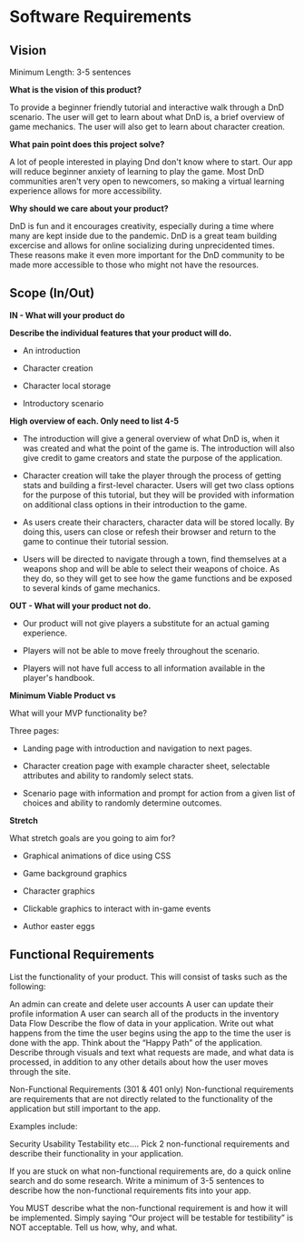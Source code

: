 # Software Requirements
## Vision
Minimum Length: 3-5 sentences

**What is the vision of this product?**

To provide a beginner friendly tutorial and interactive walk through a DnD scenario. The user will get to learn about what DnD is, a brief overview of game mechanics. The user will also get to learn about character creation.

**What pain point does this project solve?**

A lot of people interested in playing Dnd don't know where to start. Our app will reduce beginner anxiety of learning to play the game. Most DnD communities aren't very open to newcomers, so making a virtual learning experience allows for more accessibility.

**Why should we care about your product?**

DnD is fun and it encourages creativity, especially during a time where many are kept inside due to the pandemic. DnD is a great team building excercise and allows for online socializing during unprecidented times. These reasons make it even more important for the DnD community to be made more accessible to those who might not have the resources.

## Scope (In/Out)

**IN - What will your product do**

**Describe the individual features that your product will do.**

- An introduction

- Character creation

- Character local storage

- Introductory scenario

**High overview of each. Only need to list 4-5**

- The introduction will give a general overview of what DnD is, when it was created and what the point of the game is. The introduction will also give credit to game creators and state the purpose of the application.

- Character creation will take the player through the process of getting stats and building a first-level character. Users will get two class options for the purpose of this tutorial, but they will be provided with information on additional class options in their introduction to the game.

- As users create their characters, character data will be stored locally. By doing this, users can close or refesh their browser and return to the game to continue their tutorial session.

- Users will be directed to navigate through a town, find themselves at a weapons shop and will be able to select their weapons of choice. As they do, so they will get to see how the game functions and be exposed to several kinds of game mechanics.


**OUT - What will your product not do.**

- Our product will not give players a substitute for an actual gaming experience.

- Players will not be able to move freely throughout the scenario.

- Players will not have full access to all information available in the player's handbook.


**Minimum Viable Product vs**

What will your MVP functionality be?

Three pages:
- Landing page with introduction and navigation to next pages.

- Character creation page with example character sheet, selectable attributes and ability to randomly select stats.

- Scenario page with information and prompt for action from a given list of choices and ability to randomly determine outcomes.


**Stretch**

What stretch goals are you going to aim for?

- Graphical animations of dice using CSS

- Game background graphics

- Character graphics

- Clickable graphics to interact with in-game events

- Author easter eggs 

## Functional Requirements
List the functionality of your product. This will consist of tasks such as the following:

An admin can create and delete user accounts
A user can update their profile information
A user can search all of the products in the inventory
Data Flow
Describe the flow of data in your application. Write out what happens from the time the user begins using the app to the time the user is done with the app. Think about the “Happy Path” of the application. Describe through visuals and text what requests are made, and what data is processed, in addition to any other details about how the user moves through the site.

Non-Functional Requirements (301 & 401 only)
Non-functional requirements are requirements that are not directly related to the functionality of the application but still important to the app.

Examples include:

Security
Usability
Testability
etc….
Pick 2 non-functional requirements and describe their functionality in your application.

If you are stuck on what non-functional requirements are, do a quick online search and do some research. Write a minimum of 3-5 sentences to describe how the non-functional requirements fits into your app.

You MUST describe what the non-functional requirement is and how it will be implemented. Simply saying “Our project will be testable for testibility” is NOT acceptable. Tell us how, why, and what.